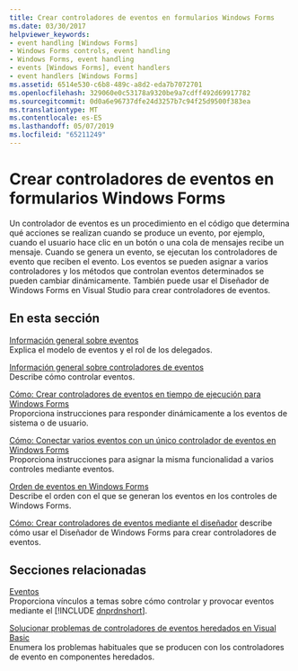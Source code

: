 ```yaml
---
title: Crear controladores de eventos en formularios Windows Forms
ms.date: 03/30/2017
helpviewer_keywords:
- event handling [Windows Forms]
- Windows Forms controls, event handling
- Windows Forms, event handling
- events [Windows Forms], event handlers
- event handlers [Windows Forms]
ms.assetid: 6514e530-c6b8-489c-a8d2-eda7b7072701
ms.openlocfilehash: 329060e0c53178a9320be9a7cdff492d69917782
ms.sourcegitcommit: 0d0a6e96737dfe24d3257b7c94f25d9500f383ea
ms.translationtype: MT
ms.contentlocale: es-ES
ms.lasthandoff: 05/07/2019
ms.locfileid: "65211249"
---
```

# <a name="creating-event-handlers-in-windows-forms"></a>Crear controladores de eventos en formularios Windows Forms

Un controlador de eventos es un procedimiento en el código que determina qué acciones se realizan cuando se produce un evento, por ejemplo, cuando el usuario hace clic en un botón o una cola de mensajes recibe un mensaje. Cuando se genera un evento, se ejecutan los controladores de evento que reciben el evento. Los eventos se pueden asignar a varios controladores y los métodos que controlan eventos determinados se pueden cambiar dinámicamente. También puede usar el Diseñador de Windows Forms en Visual Studio para crear controladores de eventos.

## <a name="in-this-section"></a>En esta sección

 [Información general sobre eventos](events-overview-windows-forms.md)\
 Explica el modelo de eventos y el rol de los delegados.

 [Información general sobre controladores de eventos](event-handlers-overview-windows-forms.md)\
 Describe cómo controlar eventos.

 [Cómo: Crear controladores de eventos en tiempo de ejecución para Windows Forms](how-to-create-event-handlers-at-run-time-for-windows-forms.md)\
 Proporciona instrucciones para responder dinámicamente a los eventos de sistema o de usuario.

 [Cómo: Conectar varios eventos con un único controlador de eventos en Windows Forms](how-to-connect-multiple-events-to-a-single-event-handler-in-windows-forms.md)\
 Proporciona instrucciones para asignar la misma funcionalidad a varios controles mediante eventos.

 [Orden de eventos en Windows Forms](order-of-events-in-windows-forms.md)\
 Describe el orden con el que se generan los eventos en los controles de Windows Forms.

 [Cómo: Crear controladores de eventos mediante el diseñador](https://docs.microsoft.com/previous-versions/visualstudio/visual-studio-2010/zwwsdtbk(v=vs.100)) describe cómo usar el Diseñador de Windows Forms para crear controladores de eventos.

## <a name="related-sections"></a>Secciones relacionadas

 [Eventos](../../standard/events/index.md)\
 Proporciona vínculos a temas sobre cómo controlar y provocar eventos mediante el [!INCLUDE [dnprdnshort](../../../includes/dnprdnshort-md.md)\].

 [Solucionar problemas de controladores de eventos heredados en Visual Basic](~/docs/visual-basic/programming-guide/language-features/events/troubleshooting-inherited-event-handlers.md)\
 Enumera los problemas habituales que se producen con los controladores de evento en componentes heredados.
